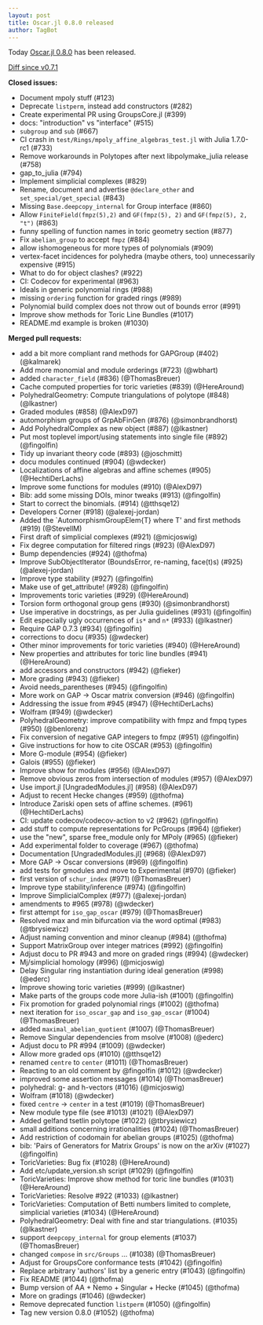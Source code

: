 ```yaml
---
layout: post
title: Oscar.jl 0.8.0 released
author: TagBot
---
```


Today [Oscar.jl 0.8.0](https://github.com/oscar-system/Oscar.jl/releases/tag/v0.8.0) has
been released.

[Diff since v0.7.1](https://github.com/oscar-system/Oscar.jl/compare/v0.7.1...v0.8.0)


**Closed issues:**
- Document mpoly stuff (#123)
- Deprecate `listperm`, instead add constructors (#282)
- Create experimental PR using GroupsCore.jl  (#399)
- docs: "introduction" vs "interface" (#515)
- `subgroup` and `sub` (#667)
- CI crash in `test/Rings/mpoly_affine_algebras_test.jl` with Julia 1.7.0-rc1 (#733)
- Remove workarounds in Polytopes after next libpolymake_julia release (#758)
- gap_to_julia (#794)
- Implement simplicial complexes (#829)
- Rename, document and advertise `@declare_other` and `set_special/get_special` (#843)
- Missing `Base.deepcopy_internal` for Group interface (#860)
- Allow `FiniteField(fmpz(5),2)` and `GF(fmpz(5), 2)` and `GF(fmpz(5), 2, "t")` (#863)
- funny spelling of function names in toric geometry section (#877)
- Fix `abelian_group` to accept `fmpz` (#884)
- allow ishomogeneous for more types of polynomials (#909)
- vertex-facet incidences for polyhedra (maybe others, too) unnecessarily expensive (#915)
- What to do for object clashes? (#922)
- CI: Codecov for experimental (#963)
- Ideals in generic polynomial rings (#988)
- missing `ordering` function for graded rings (#989)
- Polynomial build complex does not throw out of bounds error (#991)
- Improve show methods for Toric Line Bundles (#1017)
- README.md example is broken (#1030)

**Merged pull requests:**
- add a bit more compliant rand methods for GAPGroup (#402) (@kalmarek)
- Add more monomial and module orderings (#723) (@wbhart)
- added `character_field` (#836) (@ThomasBreuer)
- Cache computed properties for toric varieties (#839) (@HereAround)
- PolyhedralGeometry: Compute triangulations of polytope (#848) (@lkastner)
- Graded modules (#858) (@AlexD97)
- automorphism groups of GrpAbFinGen (#876) (@simonbrandhorst)
- Add PolyhedralComplex as new object (#887) (@lkastner)
- Put most toplevel import/using statements into single file (#892) (@fingolfin)
- Tidy up invariant theory code (#893) (@joschmitt)
- docu modules continued (#904) (@wdecker)
- Localizations of affine algebras and affine schemes (#905) (@HechtiDerLachs)
- Improve some functions for modules (#910) (@AlexD97)
- Bib: add some missing DOIs, minor tweaks (#913) (@fingolfin)
- Start to correct the binomials. (#914) (@tthsqe12)
- Developers Corner (#918) (@alexej-jordan)
- Added the  `AutomorphismGroupElem{T} where T' and first methods (#919) (@StevellM)
- First draft of simplicial complexes (#921) (@micjoswig)
- Fix degree computation for filtered rings (#923) (@AlexD97)
- Bump dependencies (#924) (@thofma)
- Improve SubObjectIterator (BoundsError, re-naming, face(t)s) (#925) (@alexej-jordan)
- Improve type stability (#927) (@fingolfin)
- Make use of get_attribute! (#928) (@fingolfin)
- Improvements toric varieties (#929) (@HereAround)
- Torsion form orthogonal group gens (#930) (@simonbrandhorst)
- Use imperative in docstrings, as per Julia guidelines (#931) (@fingolfin)
- Edit especially ugly occurrences of `is*` and `n*` (#933) (@lkastner)
- Require GAP 0.7.3 (#934) (@fingolfin)
- corrections to docu (#935) (@wdecker)
- Other minor improvements for toric varieties (#940) (@HereAround)
- New properties and attributes for toric line bundles (#941) (@HereAround)
- add accessors and constructors (#942) (@fieker)
- More grading (#943) (@fieker)
- Avoid needs_parentheses (#945) (@fingolfin)
- More work on GAP -> Oscar matrix conversion (#946) (@fingolfin)
- Addressing the issue from #945 (#947) (@HechtiDerLachs)
- Wolfram (#949) (@wdecker)
- PolyhedralGeometry: improve compatibility with fmpz and fmpq types (#950) (@benlorenz)
- Fix conversion of negative GAP integers to fmpz (#951) (@fingolfin)
- Give instructions for how to cite OSCAR (#953) (@fingolfin)
- More G-module (#954) (@fieker)
- Galois (#955) (@fieker)
- Improve show for modules (#956) (@AlexD97)
- Remove obvious zeros from intersection of modules (#957) (@AlexD97)
- Use import.jl [UngradedModules.jl] (#958) (@AlexD97)
- Adjust to recent Hecke changes (#959) (@thofma)
- Introduce Zariski open sets of affine schemes. (#961) (@HechtiDerLachs)
- CI: update codecov/codecov-action to v2 (#962) (@fingolfin)
- add stuff to compute representations for PcGroups (#964) (@fieker)
- use the "new", sparse free_module only for MPoly (#965) (@fieker)
- Add experimental folder to coverage (#967) (@thofma)
- Documentation [UngradedModules.jl] (#968) (@AlexD97)
- More GAP -> Oscar conversions (#969) (@fingolfin)
- add tests for gmodules and move to Experimental (#970) (@fieker)
- first version of `schur_index` (#971) (@ThomasBreuer)
- Improve type stability/inference (#974) (@fingolfin)
- Improve SimplicialComplex (#977) (@alexej-jordan)
- amendments to #965 (#978) (@wdecker)
- first attempt for `iso_gap_oscar` (#979) (@ThomasBreuer)
- Resolved max and min bifurcation via the word optimal (#983) (@tbrysiewicz)
- Adjust naming convention and minor cleanup (#984) (@thofma)
- Support MatrixGroup over integer matrices (#992) (@fingolfin)
- Adjust docu to PR #943 and more on graded rings (#994) (@wdecker)
- Mj/simplicial homology (#996) (@micjoswig)
- Delay Singular ring instantiation during ideal generation (#998) (@ederc)
- Improve showing toric varieties (#999) (@lkastner)
- Make parts of the groups code more Julia-ish (#1001) (@fingolfin)
- Fix promotion for graded polynomial rings (#1002) (@thofma)
- next iteration for `iso_oscar_gap` and `iso_gap_oscar` (#1004) (@ThomasBreuer)
- added `maximal_abelian_quotient` (#1007) (@ThomasBreuer)
- Remove Singular dependencies from msolve (#1008) (@ederc)
- Adjust docu to PR #994 (#1009) (@wdecker)
- Allow more graded ops (#1010) (@tthsqe12)
- renamed `centre` to `center` (#1011) (@ThomasBreuer)
- Reacting to an old comment by @fingolfin (#1012) (@wdecker)
- improved some assertion messages (#1014) (@ThomasBreuer)
- polyhedral: g- and h-vectors (#1016) (@micjoswig)
- Wolfram (#1018) (@wdecker)
- fixed `centre` -> `center` in a test (#1019) (@ThomasBreuer)
- New module type file (see #1013) (#1021) (@AlexD97)
- Added gelfand tsetlin polytope (#1022) (@tbrysiewicz)
- small additions concerning irrationalities (#1024) (@ThomasBreuer)
- Add restriction of codomain for abelian groups (#1025) (@thofma)
- bib: 'Pairs of Generators for Matrix Groups' is now on the arXiv (#1027) (@fingolfin)
- ToricVarieties: Bug fix (#1028) (@HereAround)
- Add etc/update_version.sh script (#1029) (@fingolfin)
- ToricVarieties: Improve show method for toric line bundles (#1031) (@HereAround)
- ToricVarieties: Resolve #922 (#1033) (@lkastner)
- ToricVarieties: Computation of Betti numbers limited to complete, simplicial varieties (#1034) (@HereAround)
- PolyhedralGeometry: Deal with fine and star triangulations. (#1035) (@lkastner)
- support `deepcopy_internal` for group elements (#1037) (@ThomasBreuer)
- changed `compose` in `src/Groups` ... (#1038) (@ThomasBreuer)
- Adjust for GroupsCore conformance tests (#1042) (@fingolfin)
- Replace arbitrary 'authors' list by a generic entry (#1043) (@fingolfin)
- Fix README (#1044) (@thofma)
- Bump version of AA + Nemo + Singular + Hecke (#1045) (@thofma)
- More on gradings (#1046) (@wdecker)
- Remove deprecated function `listperm` (#1050) (@fingolfin)
- Tag new version 0.8.0 (#1052) (@thofma)
